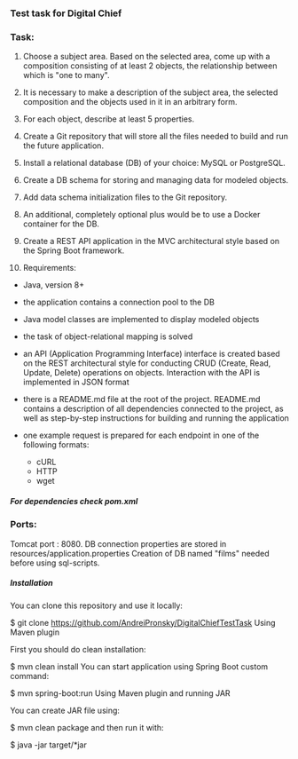 ### Test task for Digital Chief

### Task:
1. Choose a subject area. Based on the selected area, come up with a composition consisting of at least 2 objects, the relationship between which is "one to many". 
2. It is necessary to make a description of the subject area, the selected composition and the objects used in it in an arbitrary form. 
3. For each object, describe at least 5 properties.

4. Create a Git repository that will store all the files needed to build and run the future application.
5. Install a relational database (DB) of your choice: MySQL or PostgreSQL. 
6. Create a DB schema for storing and managing data for modeled objects. 
7. Add data schema initialization files to the Git repository. 
8. An additional, completely optional plus would be to use a Docker container for the DB.
9. Create a REST API application in the MVC architectural style based on the Spring Boot framework. 
10. Requirements:
   - Java, version 8+
   - the application contains a connection pool to the DB
   - Java model classes are implemented to display modeled objects
   - the task of object-relational mapping is solved
   - an API (Application Programming Interface) interface is created based on the REST architectural style for conducting CRUD (Create, Read, Update, Delete) operations on objects. Interaction with the API is implemented in JSON format
   - there is a README.md file at the root of the project. README.md contains a description of all dependencies connected to the project, as well as step-by-step instructions for building and running the application

- one example request is prepared for each endpoint in one of the following formats: 
  - cURL
  - HTTP
  - wget

##### For dependencies check pom.xml
### Ports:
Tomcat port : 8080.
DB connection properties are stored in resources/application.properties
Creation of DB named "films" needed before using sql-scripts.

##### Installation
You can clone this repository and use it locally:

$ git clone https://github.com/AndreiPronsky/DigitalChiefTestTask
Using Maven plugin

First you should do clean installation:

$ mvn clean install
You can start application using Spring Boot custom command:

$ mvn spring-boot:run
Using Maven plugin and running JAR

You can create JAR file using:

$ mvn clean package
and then run it with:

$ java -jar target/*jar